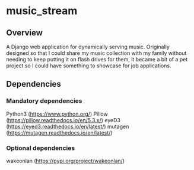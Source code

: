 # music_stream
## Overview
A Django web application for dynamically serving music. Originally designed so that I could share my music collection with my family without needing to keep putting it on flash drives for them, it became a bit of a pet project so I could have something to showcase for job applications.

## Dependencies
### Mandatory dependencies
Python3 (https://www.python.org/)
Pillow (https://pillow.readthedocs.io/en/5.3.x/)
eyeD3 (https://eyed3.readthedocs.io/en/latest/)
mutagen (https://mutagen.readthedocs.io/en/latest/)

### Optional dependencies
wakeonlan (https://pypi.org/project/wakeonlan/)
